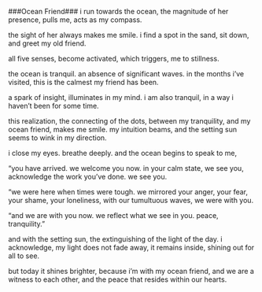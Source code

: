 ###Ocean Friend###
i run towards the ocean,
the magnitude of her presence,
pulls me,
acts as my compass.

the sight of her always makes me smile.
i find a spot in the sand,
sit down, and greet my old friend.

all five senses,
become activated,
which triggers,
me to stillness.

the ocean is tranquil.
an absence of significant waves.
in the months i’ve visited,
this is the calmest my friend has been.

a spark of insight,
illuminates in my mind.
i am also tranquil,
in a way i haven’t been for some time.

this realization,
the connecting of the dots,
between my tranquility,
and my ocean friend,
makes me smile.
my intuition beams,
and the setting sun seems to wink in my direction.

i close my eyes.
breathe deeply.
and the ocean begins to speak to me,

“you have arrived.
we welcome you now.
in your calm state,
we see you,
acknowledge the work you’ve done.
we see you.

“we were here when times were tough.
we mirrored your anger,
your fear,
your shame,
your loneliness,
with our tumultuous waves,
we were with you.

“and we are with you now.
we reflect what we see in you.
peace,
tranquility.”

and with the setting sun,
the extinguishing of the light of the day.
i acknowledge,
my light does not fade away,
it remains inside,
shining out for all to see.

but today it shines brighter,
because i’m with my ocean friend,
and we are a witness to each other,
and the peace that resides within our hearts.